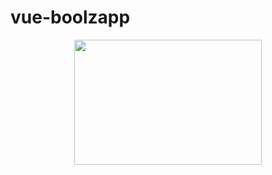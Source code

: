 # vue-boolzapp
<div align="center">
  <img width="300px" height="200px" src="https://user-images.githubusercontent.com/98908632/178266914-69316548-cdbc-4eca-a9ef-cdd942b0fc8d.gif">
</div>
